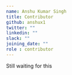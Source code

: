 ```yaml
---
name: Anshu Kumar Singh
title: Contributor
github: anshux1
twitter: ""
linkedin: ""
slack: ""
joining_date: ""
role : contributor
---
```


Still waiting for this
